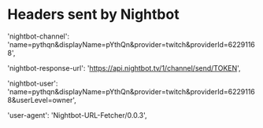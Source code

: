 # Headers sent by Nightbot

'nightbot-channel': 'name=pythqn&displayName=pYthQn&provider=twitch&providerId=62291168',

'nightbot-response-url': 'https://api.nightbot.tv/1/channel/send/TOKEN',

'nightbot-user': 'name=pythqn&displayName=pYthQn&provider=twitch&providerId=62291168&userLevel=owner',

'user-agent': 'Nightbot-URL-Fetcher/0.0.3',
